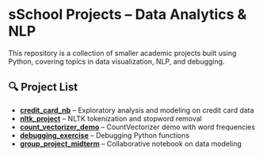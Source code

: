 # sSchool Projects – Data Analytics & NLP

This repository is a collection of smaller academic projects built using Python, covering topics in data visualization, NLP, and debugging.

## 🔍 Project List

- **[credit_card_nb](./credit_card_nb/)** – Exploratory analysis and modeling on credit card data
- **[nltk_project](./nltk_project/)** – NLTK tokenization and stopword removal
- **[count_vectorizer_demo](./count_vectorizer_demo/)** – CountVectorizer demo with word frequencies
- **[debugging_exercise](./debugging_exercise/)** – Debugging Python functions
- **[group_project_midterm](./group_project_midterm/)** – Collaborative notebook on data modeling
